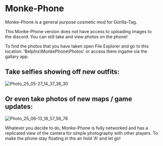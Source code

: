 # Monke-Phone

Monke-Phone is a general purpose cosmetic mod for Gorilla-Tag.

This Monke-Phone version does not have access to uploading images to the discord. You can still take and view photos on the phone!

To find the photos that you have taken open File Explorer and go to this location: 'BelpInx\MonkePhone\Photos' or access them ingame via the gallary app.


 ##  Take selfies showing off new outfits:
![Photo_25_05-27_14_37_36_30](https://github.com/user-attachments/assets/89e8d580-10cf-49c5-99af-f901a1e78aa2)

 ##  Or even take photos of new maps / game updates:
![Photo_25_06-13_18_57_56_76](https://github.com/user-attachments/assets/102d0425-9f47-4cac-8a6e-5aca6a3f885e=250x250)

Whatever you decide to do, Monke-Phone is fully networked and has a replicated view of the camera for simple photography with other players. To make the phone stay floating in the air hold 'A' and let go!



